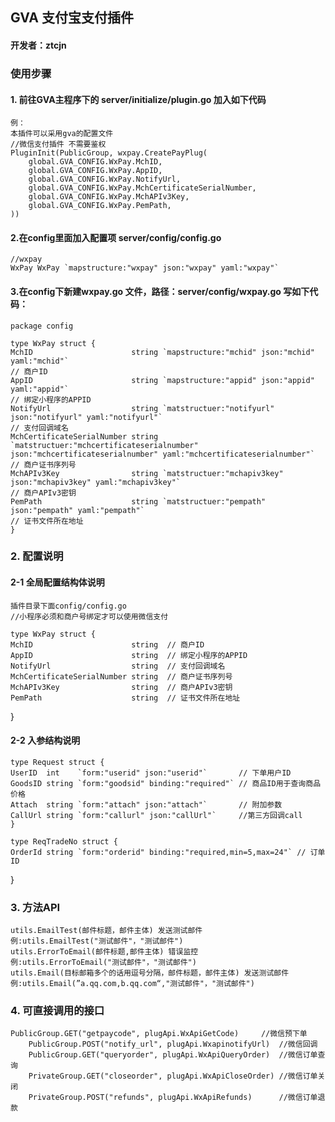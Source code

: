 ## GVA 支付宝支付插件

#### 开发者：ztcjn 

### 使用步骤

#### 1. 前往GVA主程序下的 server/initialize/plugin.go 加入如下代码

    例：
    本插件可以采用gva的配置文件 
	//微信支付插件 不需要鉴权
	PluginInit(PublicGroup, wxpay.CreatePayPlug(
		global.GVA_CONFIG.WxPay.MchID,
		global.GVA_CONFIG.WxPay.AppID,
		global.GVA_CONFIG.WxPay.NotifyUrl,
		global.GVA_CONFIG.WxPay.MchCertificateSerialNumber,
		global.GVA_CONFIG.WxPay.MchAPIv3Key,
		global.GVA_CONFIG.WxPay.PemPath,
	))

#### 2.在config里面加入配置项 server/config/config.go

    //wxpay
	WxPay WxPay `mapstructure:"wxpay" json:"wxpay" yaml:"wxpay"`

#### 3.在config下新建wxpay.go 文件，路径：server/config/wxpay.go 写如下代码：

    package config
    
    type WxPay struct {
    MchID                      string `mapstructure:"mchid" json:"mchid" yaml:"mchid"`                                                                // 商户ID
    AppID                      string `mapstructure:"appid" json:"appid" yaml:"appid"`                                                                // 绑定小程序的APPID
    NotifyUrl                  string `matstructuer:"notifyurl" json:"notifyurl" yaml:"notifyurl"`                                                    // 支付回调域名
    MchCertificateSerialNumber string `matstructuer:"mchcertificateserialnumber" json:"mchcertificateserialnumber" yaml:"mchcertificateserialnumber"` // 商户证书序列号
    MchAPIv3Key                string `matstructuer:"mchapiv3key" json:"mchapiv3key" yaml:"mchapiv3key"`                                              // 商户APIv3密钥
    PemPath                    string `matstructuer:"pempath" json:"pempath" yaml:"pempath"`                                                          // 证书文件所在地址
    }


### 2. 配置说明

#### 2-1 全局配置结构体说明
    插件目录下面config/config.go
    //小程序必须和商户号绑定才可以使用微信支付

    type WxPay struct {
	MchID                      string  // 商户ID
	AppID                      string  // 绑定小程序的APPID
	NotifyUrl                  string  // 支付回调域名
	MchCertificateSerialNumber string  // 商户证书序列号
	MchAPIv3Key                string  // 商户APIv3密钥
	PemPath                    string  // 证书文件所在地址
}

#### 2-2 入参结构说明

    type Request struct {
    UserID  int    `form:"userid" json:"userid"`       // 下单用户ID
    GoodsID string `form:"goodsid" binding:"required"` // 商品ID用于查询商品价格
    Attach  string `form:"attach" json:"attach"`       // 附加参数
    CallUrl string `form:"callurl" json:"callUrl"`     //第三方回调call
    }
    
    type ReqTradeNo struct {
    OrderId string `form:"orderid" binding:"required,min=5,max=24"` // 订单ID
}

### 3. 方法API

    utils.EmailTest(邮件标题，邮件主体) 发送测试邮件
    例:utils.EmailTest("测试邮件"，"测试邮件")
    utils.ErrorToEmail(邮件标题,邮件主体) 错误监控
    例:utils.ErrorToEmail("测试邮件"，"测试邮件")
    utils.Email(目标邮箱多个的话用逗号分隔，邮件标题，邮件主体) 发送测试邮件
    例:utils.Email(”a.qq.com,b.qq.com“,"测试邮件"，"测试邮件")

### 4. 可直接调用的接口
    PublicGroup.GET("getpaycode", plugApi.WxApiGetCode)     //微信预下单
		PublicGroup.POST("notify_url", plugApi.WxapinotifyUrl)  //微信回调
		PublicGroup.GET("queryorder", plugApi.WxApiQueryOrder)  //微信订单查询
		PrivateGroup.GET("closeorder", plugApi.WxApiCloseOrder) //微信订单关闭
		PrivateGroup.POST("refunds", plugApi.WxApiRefunds)      //微信订单退款
   
